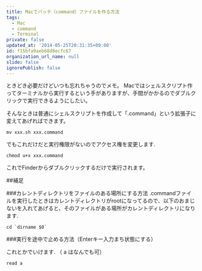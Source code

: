 ```yaml
---
title: Macでバッチ（command）ファイルを作る方法
tags:
  - Mac
  - command
  - Terminal
private: false
updated_at: '2014-05-25T20:31:35+09:00'
id: f15bfa9aeb68d8ecfc67
organization_url_name: null
slide: false
ignorePublish: false
---
```


ときどき必要だけどいつも忘れちゃうのでメモ。
Macではシェルスクリプト作ってターミナルから実行するという手がありますが、手間がかかるのでダブルクリックで実行できるようにしたい。

そんなときは普通にシェルスクリプトを作成して「.command」という拡張子に変えてあげればできます。

```shell
mv xxx.sh xxx.command
```

でもこれだけだと実行権限がないのでアクセス権を変更します.

```shell
chmod u+x xxx.command
``` 

これでFinderからダブルクリックするだけで実行されます。

##補足

###カレントディレクトリをファイルのある場所にする方法
.commandファイルを実行したときはカレントディレクトリがrootになってるので、以下のおまじないを入れてあげると、そのファイルがある場所がカレントディレクトリになります.

```shell
cd `dirname $0`
```

###実行を途中で止める方法（Enterキー入力まち状態にする）

これとかでいけます. （ a はなんでも可）

```shell
read a
```
